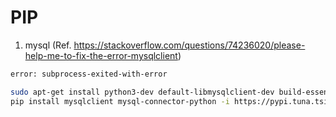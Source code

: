 # PIP
1. mysql (Ref. https://stackoverflow.com/questions/74236020/please-help-me-to-fix-the-error-mysqlclient)
```bash
error: subprocess-exited-with-error

sudo apt-get install python3-dev default-libmysqlclient-dev build-essential
pip install mysqlclient mysql-connector-python -i https://pypi.tuna.tsinghua.edu.cn/simple # not mysql-connector
```
